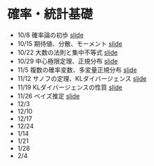 # 確率・統計基礎


* 10/8 確率論の初歩 [slide](./slides/01_introduction.pdf)
* 10/15 期待値、分散、モーメント [slide](./slides/02_expectation.pdf)
* 10/22 大数の法則と集中不等式 [slide](./slides/03_concentration.pdf)
* 10/29 中心極限定理、正規分布 [slide](./slides/04_clt.pdf)
* 11/5 複数の確率変数、多変量正規分布 [slide](./slides/05_multivariate.pdf)
* 11/12 サノフの定理、KLダイバージェンス [slide](./slides/06_sanov.pdf) 
* 11/19 KLダイバージェンスの性質 [slide](./slides/07_kl.pdf)
* 11/26 ベイズ推定 [slide](./slides/08_bayes.pdf)
* 12/3 
* 12/10 
* 12/17 
* 12/24 
* 1/14 
* 1/21 
* 1/28 
* 2/4 
